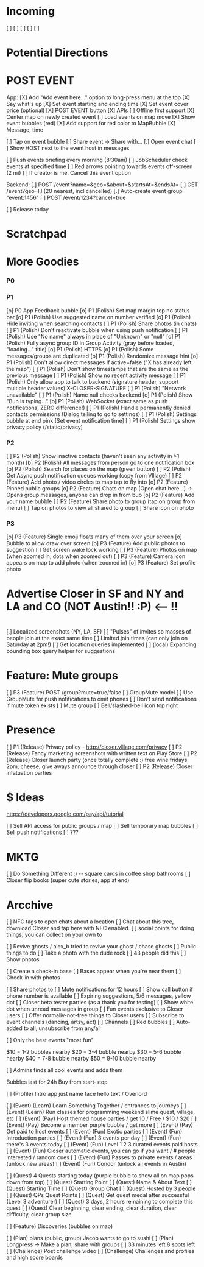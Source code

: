 # Incoming

 [ ] 
 [ ] 
 [ ] 
 [ ] 
 [ ] 

# Potential Directions

POST EVENT
==========

App:
 [X] Add "Add event here..." option to long-press menu at the top
    [X] Say what's up
    [X] Set event starting and ending time
    [X] Set event cover price (optional)
    [X] POST EVENT button
 [X] APIs
    [ ] Offline first support
    [X] Center map on newly created event
 [.] Load events on map move
 [X] Show event bubbles (red)
    [X] Add support for red color to MapBubble
    [X] Message, time
 
 [.] Tap on event bubble
 [.] Share event -> Share with...
 [.] Open event chat
    [ ] Show HOST next to the event host in messages

 [ ] Push events briefing every morning (8:30am)
    [ ] JobScheduler check events at specified time
 [ ] Red arrows pointing towards events off-screen (2 mi)
 [ ] If creator is me: Cancel this event option

Backend:
 [.] POST /event?name=&geo=&about=&startsAt=&endsAt=
 [.] GET /event?geo=l,l (20 nearest, incl cancelled)
 [.] Auto-create event group "event:1456"
 [ ] POST /event/1234?cancel=true

 [ ] Release today

# Scratchpad

# More Goodies

### P0 ###

### P1 ###

 [o] P0 App Feedback bubble
 [o] P1 (Polish) Set map margin top no status bar
 [o] P1 (Polish) Use suggested name on number verified
 [o] P1 (Polish) Hide inviting when searching contacts
 [ ] P1 (Polish) Share photos (in chats)
 [ ] P1 (Polish) Don't reactivate bubble when using push notification
 [ ] P1 (Polish) Use "No name" always in place of "Unknown" or "null"
 [o] P1 (Polish) Fully async group ID in Group Activity (gray before loaded, "loading..." title)
 [o] P1 (Polish) HTTPS
 [o] P1 (Polish) Some messages/groups are duplicated
 [o] P1 (Polish) Randomize message hint
 [o] P1 (Polish) Don't allow direct messages if active=false ("X has already left the map")
 [ ] P1 (Polish) Don't show timestamps that are the same as the previous message
 [ ] P1 (Polish) Show no recent activity message
 [ ] P1 (Polish) Only allow app to talk to backend (signature header, support multiple header values) X-CLOSER-SIGNATURE
 [ ] P1 (Polish) "Network unavailable"
 [ ] P1 (Polish) Name null checks backend
 [o] P1 (Polish) Show "Bun is typing..."
 [o] P1 (Polish) WebSocket (exact same as push notifications, ZERO difference!)
 [ ] P1 (Polish) Handle permanently denied contacts permissions (Dialog telling to go to settings)
 [ ] P1 (Polish) Settings bubble at end pink [Set event notification time]
 [ ] P1 (Polish) Settings show privacy policy (/static/privacy)

### P2 ###

 [ ] P2 (Polish) Show inactive contacts (haven't seen any activity in >1 month)
 [b] P2 (Polish) All messages from person go to one notification box
 [o] P2 (Polish) Search for places on the map (green button)
 [ ] P2 (Polish) Get Async push notification queues working (copy from Vlllage)
 [ ] P2 (Feature) Add photo / video circles to map tap to fly into
 [o] P2 (Feature) Pinned public groups
 [o] P2 (Feature) Chats on map (Open chat here...) -> Opens group messages, anyone can drop in from bub
 [o] P2 (Feature) Add your name bubble
 [ ] P2 (Feature) Share photo to group (tap on group from menu)
    [ ] Tap on photos to view all shared to group
        [ ] Share icon on photo

### P3 ###

 [o] P3 (Feature) Single emoji floats many of them over your screen
    [o] Bubble to allow draw over screen
 [o] P3 (Feature) Add public photos to suggestion
    [ ] Get screen wake lock working
 [ ] P3 (Feature) Photos on map (when zoomed in, dots when zoomed out)
 [ ] P3 (Feature) Camera icon appears on map to add photo (when zoomed in)
 [o] P3 (Feature) Set profile photo

#
# Advertise Closer in SF and NY and LA and CO (NOT Austin!! :P)                  <-- !!
#

[.] Localized screenshots (NY, LA, SF)
[ ] "Pulses" of invites so masses of people join at the exact same time
    [ ] Limited join times (can only join on Saturday at 2pm!)
[ ] Get location queries implemented
    [ ] (local) Expanding bounding box query helper for suggestions

# Feature: Mute groups

[ ] P3 (Feature) POST /group?mute=true/false
    [ ] GroupMute model
        [ ] Use GroupMute for push notifications to omit phones
    [ ] Don't send notifications if mute token exists
    [ ] Mute group
        [ ] Bell/slashed-bell icon top right

# Presence

 [ ] P1 (Release) Privacy policy - http://closer.vlllage.com/privacy
 [ ] P2 (Release) Fancy marketing screenshots with written text on Play Store
 [ ] P2 (Release) Closer launch party (once totally complete :) free wine fridays 2pm, cheese, give aways announce through closer
 [ ] P2 (Release) Closer infatuation parties

 # $ Ideas
 
 https://developers.google.com/pay/api/tutorial
 
  [ ] Sell API access for public groups / map
  [ ] Sell temporary map bubbles
  [ ] Sell push notifications
  [ ] ???
  
# MKTG  
 [ ] Do Something Different :) -- square cards in coffee shop bathrooms
 [ ] Closer flip books (super cute stories, app at end)

# Arcchive

 [ ] NFC tags to open chats about a location
    [ ] Chat about this tree, download Closer and tap here with NFC enabled.
 [ ] social points for doing things, you can collect on your own to

 [ ] Revive ghosts / alex_b tried to revive your ghost / chase ghosts
 [ ] Public things to do
    [ ] Take a photo with the dude rock
    [ ] 43 people did this
    [ ] Show photos

 [ ] Create a check-in base
    [ ] Bases appear when you're near them
 [ ] Check-in with photos
 
 [ ] Share photos to 
 [ ] Mute notifications for 12 hours
 [ ] Show call button if phone number is available
 [ ] Expiring suggestions, 5/6 messages, yellow dot
 [ ] Closer beta tester parties (as a thank you for testing)
 [ ] Show white dot when unread messages in group
 [ ] Fun events exclusive to Closer users
    [ ] Offer normally-not-free things to Closer users
    [ ] Subscribe to event channels (dancing, artsy, act)
        [ ] Channels
        [ ] Red bubbles
        [ ] Auto-added to all, unsubscribe from any/all

 [ ] Only the best events "most fun"

$10 = 1-2 bubbles nearby
$20 = 3-4 bubble nearby
$30 = 5-6 bubble nearby
$40 = 7-8 bubble nearby
$50 = 9-10 bubble nearby

 [ ] Admins finds all cool events and adds them

Bubbles last for 24h
Buy from start-stop


 [ ] (Profile) Intro app just name face hello text / Overlord

 [ ] (Event) (Learn) Learn Something Together / entrances to journeys
 [ ] (Event) (Learn) Run classes for programming weekend slime quest, village, etc
 [ ] (Event) (Pay) Host themed house parties / get 10 / Free / $10 / $20
 [ ] (Event) (Pay) Become a member purple bubble / get more
 [ ] (Event) (Pay) Get paid to host events
 [ ] (Event) (Fun) Exotic parties
 [ ] (Event) (Fun) Introduction parties
 [ ] (Event) (Fun) 3 events per day
 [ ] (Event) (Fun) there's 3 events today
 [ ] (Event) (Fun) Level 1 2 3 curated events paid hosts
 [ ] (Event) (Fun) Closer automatic events, you can go if you want / # people interested / random cues
 [ ] (Event) (Fun) Passes to private events / areas (unlock new areas)
 [ ] (Event) (Fun) Condor (unlock all events in Austin)

 [ ] (Quest) 4 Quests starting today (purple bubble to show all on map pops down from top)
 [ ] (Quest) Starting Point
 [ ] (Quest) Name & About Text
 [ ] (Quest) Starting Time
 [ ] (Quest) Group Chat
 [ ] (Quest) Hosted by 3 people
 [ ] (Quest) QPs Quest Points
 [ ] (Quest) Get quest medal after successful (Level 3 adventurer)
 [ ] (Quest) 3 days, 2 hours remaining to complete this quest
 [ ] (Quest) Clear beginning, clear ending, clear duration, clear difficulty, clear group size

 [ ] (Feature) Discoveries (bubbles on map)

 [ ] (Plan) plans (public, group) Jacob wants to go to sushi
 [ ] (Plan) Longpress -> Make a plan, share with groups
    [ ] 33 minutes left 8 spots left
 [ ] (Challenge) Post challenge video
 [ ] (Challenge) Challenges and profiles and high score boards
